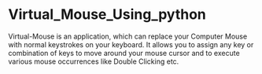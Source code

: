 # Virtual_Mouse_Using_python
Virtual-Mouse is an application, which can replace your Computer Mouse with normal keystrokes on your keyboard. It allows you to assign any key or combination of keys to move around your mouse cursor and to execute various mouse occurrences like Double Clicking etc.
